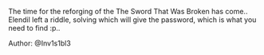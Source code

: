 The time for the reforging of the The Sword That Was Broken has come.. Elendil left a riddle, solving which will give the password, which is what you need to find :p..

Author: @Inv1s1bl3
